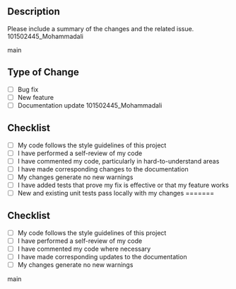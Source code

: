 ## Description
Please include a summary of the changes and the related issue.
101502445_Mohammadali

main
## Type of Change
- [ ] Bug fix
- [ ] New feature
- [ ] Documentation update
101502445_Mohammadali
## Checklist
- [ ] My code follows the style guidelines of this project
- [ ] I have performed a self-review of my code
- [ ] I have commented my code, particularly in hard-to-understand areas
- [ ] I have made corresponding changes to the documentation
- [ ] My changes generate no new warnings
- [ ] I have added tests that prove my fix is effective or that my feature works
- [ ] New and existing unit tests pass locally with my changes
=======

## Checklist
- [ ] My code follows the style guidelines of this project
- [ ] I have performed a self-review of my code
- [ ] I have commented my code where necessary
- [ ] I have made corresponding updates to the documentation
- [ ] My changes generate no new warnings

main
